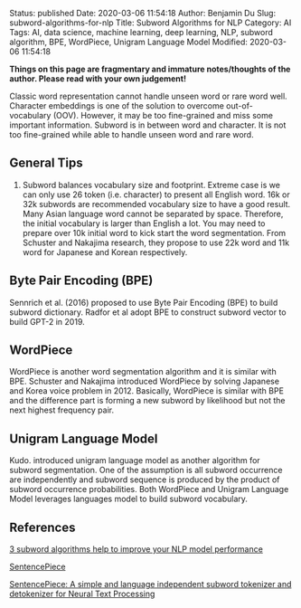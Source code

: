 Status: published
Date: 2020-03-06 11:54:18
Author: Benjamin Du
Slug: subword-algorithms-for-nlp
Title: Subword Algorithms for NLP
Category: AI
Tags: AI, data science, machine learning, deep learning, NLP, subword algorithm, BPE, WordPiece, Unigram Language Model
Modified: 2020-03-06 11:54:18

**Things on this page are fragmentary and immature notes/thoughts of the author. Please read with your own judgement!**

Classic word representation cannot handle unseen word or rare word well. 
Character embeddings is one of the solution to overcome out-of-vocabulary (OOV). 
However, 
it may be too fine-grained and miss some important information. 
Subword is in between word and character. 
It is not too fine-grained while able to handle unseen word and rare word.

## General Tips

1. Subword balances vocabulary size and footprint. 
    Extreme case is we can only use 26 token (i.e. character) to present all English word. 
    16k or 32k subwords are recommended vocabulary size to have a good result.
    Many Asian language word cannot be separated by space. 
    Therefore, 
    the initial vocabulary is larger than English a lot. 
    You may need to prepare over 10k initial word to kick start the word segmentation. 
    From Schuster and Nakajima research, 
    they propose to use 22k word and 11k word for Japanese and Korean respectively.

## Byte Pair Encoding (BPE)

Sennrich et al. (2016) proposed to use Byte Pair Encoding (BPE) to build subword dictionary. 
Radfor et al adopt BPE to construct subword vector to build GPT-2 in 2019.

## WordPiece

WordPiece is another word segmentation algorithm and it is similar with BPE. 
Schuster and Nakajima introduced WordPiece by solving Japanese and Korea voice problem in 2012. 
Basically, 
WordPiece is similar with BPE and the difference part is forming a new subword by likelihood but not the next highest frequency pair.

## Unigram Language Model

Kudo. introduced unigram language model as another algorithm for subword segmentation. One of the assumption is all subword occurrence are independently and subword sequence is produced by the product of subword occurrence probabilities. Both WordPiece and Unigram Language Model leverages languages model to build subword vocabulary.

## References

[3 subword algorithms help to improve your NLP model performance](https://medium.com/@makcedward/how-subword-helps-on-your-nlp-model-83dd1b836f46)

[SentencePiece](https://github.com/google/sentencepiece)

[SentencePiece: A simple and language independent subword tokenizer and detokenizer for Neural Text Processing](https://arxiv.org/pdf/1808.06226.pdf)